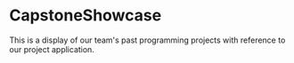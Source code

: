 # CapstoneShowcase
This is a display of our team's past programming projects with reference to our project application. 
